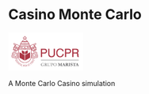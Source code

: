# Casino Monte Carlo

<img src="https://github.com/gprzy/credit-scoring/blob/main/assets/puc.png" width="30%" height="30%"/>

A Monte Carlo Casino simulation
